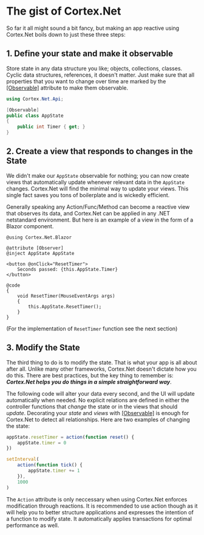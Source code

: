 # The gist of Cortex.Net

So far it all might sound a bit fancy, but making an app reactive using Cortex.Net boils down to just these three steps:

## 1. Define your state and make it observable

Store state in any data structure you like; objects, collections, classes.
Cyclic data structures, references, it doesn't matter.
Just make sure that all properties that you want to change over time are marked by the [[Observable]](xref:Cortex.Net.Api.ObservableAttribute) attribute to make them observable.

```csharp
using Cortex.Net.Api;

[Observable]
public class AppState
{
    public int Timer { get; }
}
```


## 2. Create a view that responds to changes in the State

We didn't make our `AppState` observable for nothing;
you can now create views that automatically update whenever relevant data in the `AppState` changes.
Cortex.Net will find the minimal way to update your views.
This single fact saves you tons of boilerplate and is wickedly efficient.

Generally speaking any Action/Func/Method can become a reactive view that observes its data, and Cortex.Net can be applied in any .NET netstandard environment.
But here is an example of a view in the form of a Blazor component.

```cshtml
@using Cortex.Net.Blazor

@attribute [Observer]
@inject AppState AppState

<button @onClick="ResetTimer">
    Seconds passed: {this.AppState.Timer}
</button>

@code
{
    void ResetTimer(MouseEventArgs args)
    {
        this.AppState.ResetTimer();
    }
}

```

(For the implementation of `ResetTimer` function see the next section)

## 3. Modify the State

The third thing to do is to modify the state.
That is what your app is all about after all.
Unlike many other frameworks, Cortex.Net doesn't dictate how you do this.
There are best practices, but the key thing to remember is:
**_Cortex.Net helps you do things in a simple straightforward way_**.

The following code will alter your data every second, and the UI will update automatically when needed.
No explicit relations are defined in either the controller functions that _change_ the state or in the views that should _update_.
Decorating your _state_ and _views_ with [[Observable]](xref:Cortex.Net.Api.ObservableAttribute) is enough for Cortex.Net to detect all relationships.
Here are two examples of changing the state:

```javascript
appState.resetTimer = action(function reset() {
    appState.timer = 0
})

setInterval(
    action(function tick() {
        appState.timer += 1
    }),
    1000
)
```

The `Action` attribute is only neccessary when using Cortex.Net enforces modification through reactions.
It is recommended to use action though as it will help you to better structure applications and expresses the intention of a function to modify state.
It automatically applies transactions for optimal performance as well.